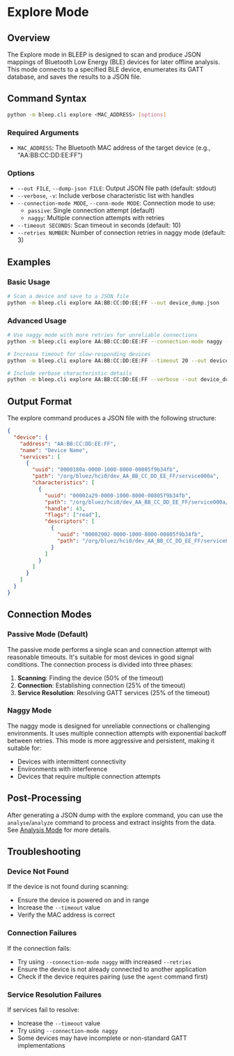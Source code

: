 # Explore Mode

## Overview

The Explore mode in BLEEP is designed to scan and produce JSON mappings of Bluetooth Low Energy (BLE) devices for later offline analysis. This mode connects to a specified BLE device, enumerates its GATT database, and saves the results to a JSON file.

## Command Syntax

```bash
python -m bleep.cli explore <MAC_ADDRESS> [options]
```

### Required Arguments

- `MAC_ADDRESS`: The Bluetooth MAC address of the target device (e.g., "AA:BB:CC:DD:EE:FF")

### Options

- `--out FILE`, `--dump-json FILE`: Output JSON file path (default: stdout)
- `--verbose`, `-v`: Include verbose characteristic list with handles
- `--connection-mode MODE`, `--conn-mode MODE`: Connection mode to use:
  - `passive`: Single connection attempt (default)
  - `naggy`: Multiple connection attempts with retries
- `--timeout SECONDS`: Scan timeout in seconds (default: 10)
- `--retries NUMBER`: Number of connection retries in naggy mode (default: 3)

## Examples

### Basic Usage

```bash
# Scan a device and save to a JSON file
python -m bleep.cli explore AA:BB:CC:DD:EE:FF --out device_dump.json
```

### Advanced Usage

```bash
# Use naggy mode with more retries for unreliable connections
python -m bleep.cli explore AA:BB:CC:DD:EE:FF --connection-mode naggy --retries 5 --out device_dump.json

# Increase timeout for slow-responding devices
python -m bleep.cli explore AA:BB:CC:DD:EE:FF --timeout 20 --out device_dump.json

# Include verbose characteristic details
python -m bleep.cli explore AA:BB:CC:DD:EE:FF --verbose --out device_dump.json
```

## Output Format

The explore command produces a JSON file with the following structure:

```json
{
  "device": {
    "address": "AA:BB:CC:DD:EE:FF",
    "name": "Device Name",
    "services": [
      {
        "uuid": "0000180a-0000-1000-8000-00805f9b34fb",
        "path": "/org/bluez/hci0/dev_AA_BB_CC_DD_EE_FF/service000a",
        "characteristics": [
          {
            "uuid": "00002a29-0000-1000-8000-00805f9b34fb",
            "path": "/org/bluez/hci0/dev_AA_BB_CC_DD_EE_FF/service000a/char002b",
            "handle": 43,
            "flags": ["read"],
            "descriptors": [
              {
                "uuid": "00002902-0000-1000-8000-00805f9b34fb",
                "path": "/org/bluez/hci0/dev_AA_BB_CC_DD_EE_FF/service000a/char002b/desc002d"
              }
            ]
          }
        ]
      }
    ]
  }
}
```

## Connection Modes

### Passive Mode (Default)

The passive mode performs a single scan and connection attempt with reasonable timeouts. It's suitable for most devices in good signal conditions. The connection process is divided into three phases:

1. **Scanning**: Finding the device (50% of the timeout)
2. **Connection**: Establishing connection (25% of the timeout)
3. **Service Resolution**: Resolving GATT services (25% of the timeout)

### Naggy Mode

The naggy mode is designed for unreliable connections or challenging environments. It uses multiple connection attempts with exponential backoff between retries. This mode is more aggressive and persistent, making it suitable for:

- Devices with intermittent connectivity
- Environments with interference
- Devices that require multiple connection attempts

## Post-Processing

After generating a JSON dump with the explore command, you can use the `analyse`/`analyze` command to process and extract insights from the data. See [Analysis Mode](analysis_mode.md) for more details.

## Troubleshooting

### Device Not Found

If the device is not found during scanning:
- Ensure the device is powered on and in range
- Increase the `--timeout` value
- Verify the MAC address is correct

### Connection Failures

If the connection fails:
- Try using `--connection-mode naggy` with increased `--retries`
- Ensure the device is not already connected to another application
- Check if the device requires pairing (use the `agent` command first)

### Service Resolution Failures

If services fail to resolve:
- Increase the `--timeout` value
- Try using `--connection-mode naggy`
- Some devices may have incomplete or non-standard GATT implementations
